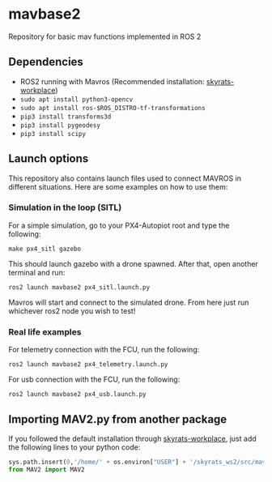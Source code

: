 # mavbase2
Repository for basic mav functions implemented in ROS 2

## Dependencies
- ROS2 running with Mavros (Recommended installation: [skyrats-workplace](https://github.com/SkyRats/skyrats-workplace/tree/ros2))
- ```sudo apt install python3-opencv```
- ```sudo apt install ros-$ROS_DISTRO-tf-transformations```
- ```pip3 install transforms3d```
- ```pip3 install pygeodesy```
- ```pip3 install scipy```

## Launch options
This repository also contains launch files used to connect MAVROS in different situations. Here are some examples on how to use them:
### Simulation in the loop (SITL)
For a simple simulation, go to your PX4-Autopiot root and type the following:

```make px4_sitl gazebo```

This should launch gazebo with a drone spawned. After that, open another terminal and run:

```ros2 launch mavbase2 px4_sitl.launch.py```

Mavros will start and connect to the simulated drone. From here just run whichever ros2 node you wish to test!
### Real life examples
For telemetry connection with the FCU, run the following:

```ros2 launch mavbase2 px4_telemetry.launch.py```

For usb connection with the FCU, run the following:

```ros2 launch mavbase2 px4_usb.launch.py```
## Importing MAV2.py from another package
If you followed the default installation through [skyrats-workplace](https://github.com/SkyRats/skyrats-workplace/tree/ros2), just add the following lines to your python code:
``` python
sys.path.insert(0,'/home/' + os.environ["USER"] + '/skyrats_ws2/src/mavbase2')
from MAV2 import MAV2
```